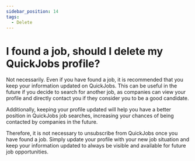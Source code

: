 ```yaml
---
sidebar_position: 14
tags:
  - Delete
---
```


# I found a job, should I delete my QuickJobs profile?

Not necessarily. Even if you have found a job, it is recommended that you keep your information updated on QuickJobs. This can be useful in the future if you decide to search for another job, as companies can view your profile and directly contact you if they consider you to be a good candidate.

Additionally, keeping your profile updated will help you have a better position in QuickJobs job searches, increasing your chances of being contacted by companies in the future.

Therefore, it is not necessary to unsubscribe from QuickJobs once you have found a job. Simply update your profile with your new job situation and keep your information updated to always be visible and available for future job opportunities.
